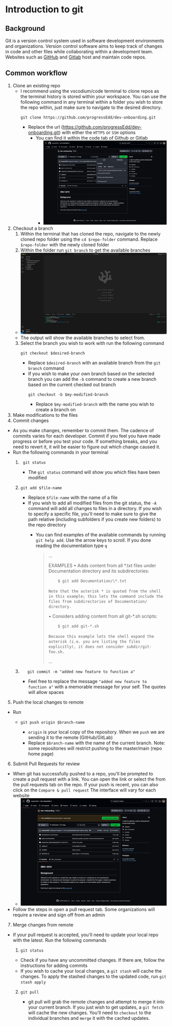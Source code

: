 # Introduction to git
## Background
Git is a version control system used in software development environments and organizations. Version control software aims to keep track of changes in code and other files while collaborating within a development team. Websites such as [GitHub](https://github.com/) and [Gitlab](https://about.gitlab.com/) host and maintain code repos.

## Common workflow
1. Clone an existing repo
    - I recommend using the vscodium/code terminal to clone repos as the terminal history is stored within your workspace. You can use the following command in any terminal within a folder you wish to store the repo within, just make sure to navigate to the desired directory. 
        ```
        git clone https://github.com/progressEdd/dev-onboarding.git
        ```
      - Replace the url (https://github.com/progressEdd/dev-onboarding.git) with either the `HTTPS` or `SSH` options
        - You can find it within the code tab of Github or Gitlab
          - ![](../supporting_files/images/intro-to-git/20240725154324.png)
2. Checkout a branch
    1. Within the terminal that has cloned the repo, navigate to the newly cloned repo folder using the `cd $repo-folder` command. Replace `$repo-folder` with the newly cloned folder
    2. Within the folder run `git branch` to get the available branches
      - ![](../supporting_files/images/intro-to-git/20240725155237.png)
      - The output will show the available branches to select from. 
    3. Select the branch you wish to work with run the following command
        ```
        git checkout $desired-branch
        ```
         - Replace `$desired-branch` with an available branch from the `git branch` command
         - If you wish to make your own branch based on the selected branch you can add the `-b` command to create a new branch based on the current checked out branch
            ```
            git checkout -b $my-modified-branch
            ``` 
            - Replace `$my-modified-branch` with the name you wish to create a branch on
3. Make modifications to the files
4. Commit changes
  - As you make changes, remember to commit them. The cadence of commits varies for each developer. Commit if you feel you have made progress or before you test your code. If something breaks, and you need to revert it, it will be easier to figure out which change caused it. 
  - Run the following commands in your terminal
    1. ```
        git status
        ```
        - The `git status` command will show you which files have been modified
    2.  ```
        git add $file-name
        ```
        - Replace `$file-name` with the name of a file
        - If you wish to add all modified files from the git status, the `-A` command will add all changes to files in a directory. If you wish to specify a specific file, you'll need to make sure to give the path relative (including subfolders if you create new folders) to the repo directory
          - You can find examples of the available commands by running `git help add`. Use the arrow keys to scroll. If you done reading the documentation type `q`
            <blockquote>
            ...

              EXAMPLES
            •   Adds content from all *.txt files under Documentation directory and its subdirectories:

                    $ git add Documentation/\*.txt

                Note that the asterisk * is quoted from the shell in this example; this lets the command include the files from subdirectories of Documentation/ directory.

            •   Considers adding content from all git-*.sh scripts:

                    $ git add git-*.sh

                Because this example lets the shell expand the asterisk (i.e. you are listing the files explicitly), it does not consider subdir/git-foo.sh.
              ...
              </blockquote>
    3. ```
          git commit -m "added new feature to function a"
        ```
       - Feel free to replace the message `"added new feature to function a"` with a memorable message for your self. The quotes will allow spaces
5. Push the local changes to remote
  - Run 
    - ```
      git push origin $branch-name
      ```
      - `origin` is your local copy of the repository. When we `push` we are sending it to the remote (GitHub/GitLab)
      - Replace `$branch-name` with the name of the current branch. Note: some repositories will restrict pushing to the master/main (repo home page)
6. Submit Pull Requests for review
  - When git has successfully pushed to a repo, you'll be prompted to create a pull request with a link. You can open the link or select the from the pull requests tab on the repo. If your push is recent, you can also click on the `Compare & pull request` The interface will vary for each website
    - ![](../supporting_files/images/intro-to-git/20240725163342.png)
  - Follow the steps in open a pull request tab. Some organizations will require a review and sign off from an admin
7. Merge changes from remote
  - If your pull request is accepted, you'll need to update your local repo with the latest. Run the following commands
    1. ```
       git status
       ```
      - Check if you have any uncommitted changes. If there are, follow the instructions for adding commits
      - If you wish to cache your local changes, a `git stash` will cache the changes. To apply the stashed changes to the updated code, run `git stash apply`
    2. ```
       git pull
       ```
        - git pull will grab the remote changes and attempt to merge it into your current branch. If you just wish to get updates, a `git fetch` will cache the new changes. You'll need to `checkout` to the individual branches and `merge` it with the cached updates. 